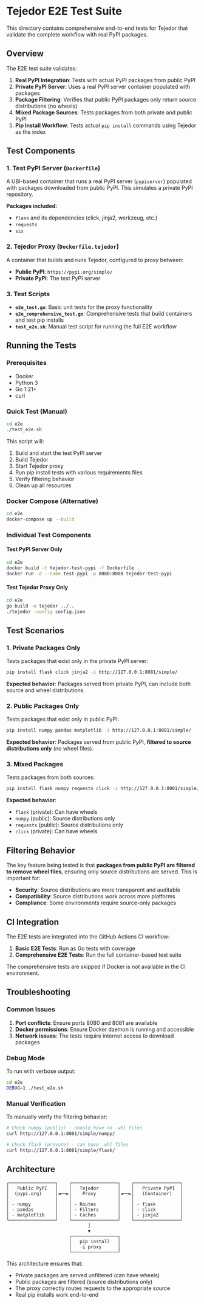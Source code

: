 # Tejedor E2E Test Suite

This directory contains comprehensive end-to-end tests for Tejedor that validate the complete workflow with real PyPI packages.

## Overview

The E2E test suite validates:

1. **Real PyPI Integration**: Tests with actual PyPI packages from public PyPI
2. **Private PyPI Server**: Uses a real PyPI server container populated with packages
3. **Package Filtering**: Verifies that public PyPI packages only return source distributions (no wheels)
4. **Mixed Package Sources**: Tests packages from both private and public PyPI
5. **Pip Install Workflow**: Tests actual `pip install` commands using Tejedor as the index

## Test Components

### 1. Test PyPI Server (`Dockerfile`)

A UBI-based container that runs a real PyPI server (`pypiserver`) populated with packages downloaded from public PyPI. This simulates a private PyPI repository.

**Packages included:**
- `flask` and its dependencies (click, jinja2, werkzeug, etc.)
- `requests`
- `six`

### 2. Tejedor Proxy (`Dockerfile.tejedor`)

A container that builds and runs Tejedor, configured to proxy between:
- **Public PyPI**: `https://pypi.org/simple/`
- **Private PyPI**: The test PyPI server

### 3. Test Scripts

- **`e2e_test.go`**: Basic unit tests for the proxy functionality
- **`e2e_comprehensive_test.go`**: Comprehensive tests that build containers and test pip installs
- **`test_e2e.sh`**: Manual test script for running the full E2E workflow

## Running the Tests

### Prerequisites

- Docker
- Python 3
- Go 1.21+
- curl

### Quick Test (Manual)

```bash
cd e2e
./test_e2e.sh
```

This script will:
1. Build and start the test PyPI server
2. Build Tejedor
3. Start Tejedor proxy
4. Run pip install tests with various requirements files
5. Verify filtering behavior
6. Clean up all resources

### Docker Compose (Alternative)

```bash
cd e2e
docker-compose up --build
```

### Individual Test Components

#### Test PyPI Server Only

```bash
cd e2e
docker build -t tejedor-test-pypi -f Dockerfile .
docker run -d --name test-pypi -p 8080:8080 tejedor-test-pypi
```

#### Test Tejedor Proxy Only

```bash
cd e2e
go build -o tejedor ../..
./tejedor -config config.json
```

## Test Scenarios

### 1. Private Packages Only

Tests packages that exist only in the private PyPI server:

```bash
pip install flask click jinja2 -i http://127.0.0.1:8081/simple/
```

**Expected behavior**: Packages served from private PyPI, can include both source and wheel distributions.

### 2. Public Packages Only

Tests packages that exist only in public PyPI:

```bash
pip install numpy pandas matplotlib -i http://127.0.0.1:8081/simple/
```

**Expected behavior**: Packages served from public PyPI, **filtered to source distributions only** (no wheel files).

### 3. Mixed Packages

Tests packages from both sources:

```bash
pip install flask numpy requests click -i http://127.0.0.1:8081/simple/
```

**Expected behavior**: 
- `flask` (private): Can have wheels
- `numpy` (public): Source distributions only
- `requests` (public): Source distributions only
- `click` (private): Can have wheels

## Filtering Behavior

The key feature being tested is that **packages from public PyPI are filtered to remove wheel files**, ensuring only source distributions are served. This is important for:

- **Security**: Source distributions are more transparent and auditable
- **Compatibility**: Source distributions work across more platforms
- **Compliance**: Some environments require source-only packages

## CI Integration

The E2E tests are integrated into the GitHub Actions CI workflow:

1. **Basic E2E Tests**: Run as Go tests with coverage
2. **Comprehensive E2E Tests**: Run the full container-based test suite

The comprehensive tests are skipped if Docker is not available in the CI environment.

## Troubleshooting

### Common Issues

1. **Port conflicts**: Ensure ports 8080 and 8081 are available
2. **Docker permissions**: Ensure Docker daemon is running and accessible
3. **Network issues**: The tests require internet access to download packages

### Debug Mode

To run with verbose output:

```bash
cd e2e
DEBUG=1 ./test_e2e.sh
```

### Manual Verification

To manually verify the filtering behavior:

```bash
# Check numpy (public) - should have no .whl files
curl http://127.0.0.1:8081/simple/numpy/

# Check flask (private) - can have .whl files
curl http://127.0.0.1:8081/simple/flask/
```

## Architecture

```
┌─────────────────┐    ┌─────────────────┐    ┌─────────────────┐
│   Public PyPI   │    │   Tejedor       │    │   Private PyPI  │
│  (pypi.org)     │◄──►│    Proxy        │◄──►│   (Container)   │
│                 │    │                 │    │                 │
│ - numpy         │    │ - Routes        │    │ - flask         │
│ - pandas        │    │ - Filters       │    │ - click         │
│ - matplotlib    │    │ - Caches        │    │ - jinja2        │
└─────────────────┘    └─────────────────┘    └─────────────────┘
                              │
                              ▼
                       ┌─────────────────┐
                       │   pip install   │
                       │   -i proxy      │
                       └─────────────────┘
```

This architecture ensures that:
- Private packages are served unfiltered (can have wheels)
- Public packages are filtered (source distributions only)
- The proxy correctly routes requests to the appropriate source
- Real pip installs work end-to-end 